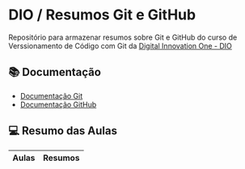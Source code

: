 
# DIO / Resumos Git e GitHub

Repositório para armazenar resumos sobre Git e GitHub do curso de Verssionamento de Código com Git da [Digital Innovation One - DIO](https://www.dio.me/) 

## 📚 Documentação 
 - [Documentação Git](https://git-scm.com/doc)
 - [Documentação GitHub](https://docs.github.com/)

## 💻 Resumo das Aulas

| Aulas | Resumos |
| ----- | ------- |
